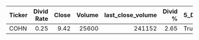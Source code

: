 | Ticker   |   Divid Rate |   Close |   Volume |   last_close_volume |   Divid % | 5_Days_pos   | above_SMA_50   |
|:---------|-------------:|--------:|---------:|--------------------:|----------:|:-------------|:---------------|
| COHN     |         0.25 |    9.42 |    25600 |              241152 |      2.65 | True         | True           |